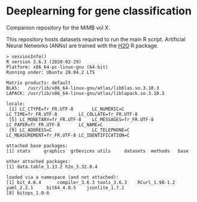 # Deeplearning for gene classification
Companion repository for the MiMB vol X.

This repository hosts datasets required to run the main R script. Artificial Neural Networks (ANNs) are trained with the [H2O](https://docs.h2o.ai/h2o/latest-stable/h2o-docs/downloading.html) R package. 

```
> sessionInfo()
R version 3.6.3 (2020-02-29)
Platform: x86_64-pc-linux-gnu (64-bit)
Running under: Ubuntu 20.04.2 LTS

Matrix products: default
BLAS:   /usr/lib/x86_64-linux-gnu/atlas/libblas.so.3.10.3
LAPACK: /usr/lib/x86_64-linux-gnu/atlas/liblapack.so.3.10.3

locale:
 [1] LC_CTYPE=fr_FR.UTF-8       LC_NUMERIC=C               LC_TIME=fr_FR.UTF-8        LC_COLLATE=fr_FR.UTF-8    
 [5] LC_MONETARY=fr_FR.UTF-8    LC_MESSAGES=fr_FR.UTF-8    LC_PAPER=fr_FR.UTF-8       LC_NAME=C                 
 [9] LC_ADDRESS=C               LC_TELEPHONE=C             LC_MEASUREMENT=fr_FR.UTF-8 LC_IDENTIFICATION=C       

attached base packages:
[1] stats     graphics  grDevices utils     datasets  methods   base     

other attached packages:
[1] data.table_1.13.2 h2o_3.32.0.4     

loaded via a namespace (and not attached):
[1] bit_4.0.4      compiler_3.6.3 tools_3.6.3    RCurl_1.98-1.2 yaml_2.2.1     bit64_4.0.5    jsonlite_1.7.1
[8] bitops_1.0-6  
```
